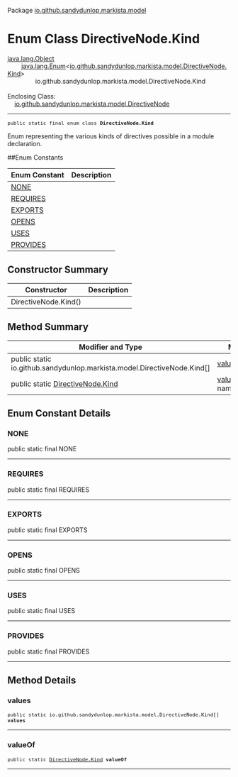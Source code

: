 Package [io.github.sandydunlop.markista.model](index.md)

# Enum Class DirectiveNode.Kind
[java.lang.Object](https://docs.oracle.com/en/java/javase/24/docs/api/java.base/java/lang/Object.html)<br/>
        [java.lang.Enum](https://docs.oracle.com/en/java/javase/24/docs/api/java.base/java/lang/Enum.html)<[io.github.sandydunlop.markista.model.DirectiveNode.Kind](DirectiveNode.Kind.md)><br/>
                io.github.sandydunlop.markista.model.DirectiveNode.Kind<br/>
<br/>
Enclosing Class:<br/>
    [io.github.sandydunlop.markista.model.DirectiveNode](DirectiveNode.md)


----

<span style="font-family: monospace; font-size: 80%;">public static final enum class __DirectiveNode.Kind__</span>

Enum representing the various kinds of directives possible in a module declaration.


##Enum Constants

| Enum Constant         | Description |
|-----------------------|-------------|
| [NONE](#none)         |             |
| [REQUIRES](#requires) |             |
| [EXPORTS](#exports)   |             |
| [OPENS](#opens)       |             |
| [USES](#uses)         |             |
| [PROVIDES](#provides) |             |

## Constructor Summary

| Constructor          | Description |
|----------------------|-------------|
| DirectiveNode.Kind() |             |

## Method Summary

| Modifier and Type                                                        | Method                                                                                                                 | Description |
|--------------------------------------------------------------------------|------------------------------------------------------------------------------------------------------------------------|-------------|
| public static io.github.sandydunlop.markista.model.DirectiveNode.Kind\[] | [values](#values)()                                                                                                    |             |
| public static [DirectiveNode.Kind](DirectiveNode.Kind.md)                | [valueOf](#valueof)([String](https://docs.oracle.com/en/java/javase/24/docs/api/java.base/java/lang/String.html) name) |             |

## Enum Constant Details

### NONE

public static final  NONE




---

### REQUIRES

public static final  REQUIRES




---

### EXPORTS

public static final  EXPORTS




---

### OPENS

public static final  OPENS




---

### USES

public static final  USES




---

### PROVIDES

public static final  PROVIDES




---


## Method Details

### values

<span style="font-family: monospace; font-size: 80%;">public static io.github.sandydunlop.markista.model.DirectiveNode.Kind\[] __values__</span>




---

### valueOf

<span style="font-family: monospace; font-size: 80%;">public static [DirectiveNode.Kind](DirectiveNode.Kind.md) __valueOf__</span>




---

